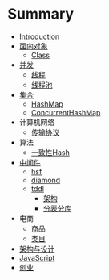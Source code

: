 # Summary

* [Introduction](README.md)
* [面向对象](面向对象.md)
   * [Class](Class.md)
* [并发](并发.md)
   * [线程](线程.md)
   * [线程池](线程池.md)
* [集合](集合.md)
   * [HashMap](HashMap.md)
   * [ConcurrentHashMap](ConcurrentHashMap.md)
* 计算机网络
   * [传输协议](传输协议.md)
* 算法
   * [一致性Hash](一致性Hash.md)
* [中间件](中间件.md)
   * [hsf](hsf.md)
   * [diamond](diamond.md)
   * [tddl](tddl.md)
       * [架构](架构.md)
       * [分表分库](分表分库.md)
* 电商
   * [商品](商品.md)
   * [类目](类目.md)
* [架构与设计](架构与设计.md)
* [JavaScript](javascript.md)
* [创业](创业.md)

